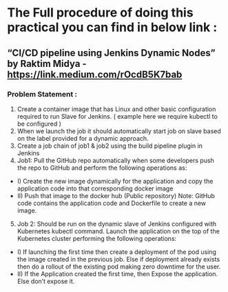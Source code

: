 # The Full procedure of doing this practical you can find in below link :

## “CI/CD pipeline using Jenkins Dynamic Nodes” by Raktim Midya - https://link.medium.com/rOcdB5K7bab

### Problem Statement :

1. Create a container image that has Linux and other basic configuration required to run Slave for Jenkins. ( example here we require kubectl to be configured )
2. When we launch the job it should automatically start job on slave based on the label provided for a dynamic approach.
3. Create a job chain of job1 & job2 using the build pipeline plugin in Jenkins
4. Job1: Pull the GitHub repo automatically when some developers push the repo to GitHub and perform the following operations as:
- I) Create the new image dynamically for the application and copy the application code into that corresponding docker image
- II) Push that image to the docker hub (Public repository)
Note: GitHub code contains the application code and Dockerfile to create a new image.
5. Job 2: Should be run on the dynamic slave of Jenkins configured with Kubernetes kubectl command. Launch the application on the top of the Kubernetes cluster performing the following operations:
- I) If launching the first time then create a deployment of the pod using the image created in the previous job. Else if deployment already exists then do a rollout of the existing pod making zero downtime for the user.
- II) If the Application created the first time, then Expose the application. Else don’t expose it.
